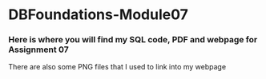 # DBFoundations-Module07
### Here is where you will find my SQL code, PDF and webpage for Assignment 07
There are also some PNG files that I used to link into my webpage
